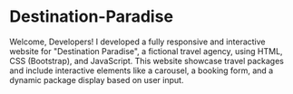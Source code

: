 # Destination-Paradise
Welcome, Developers! I developed a fully responsive and interactive website for "Destination Paradise", a fictional travel agency, using HTML, CSS (Bootstrap),  and JavaScript. This website showcase travel packages and include interactive elements like a carousel, a booking form, and a dynamic package display based on user input.
